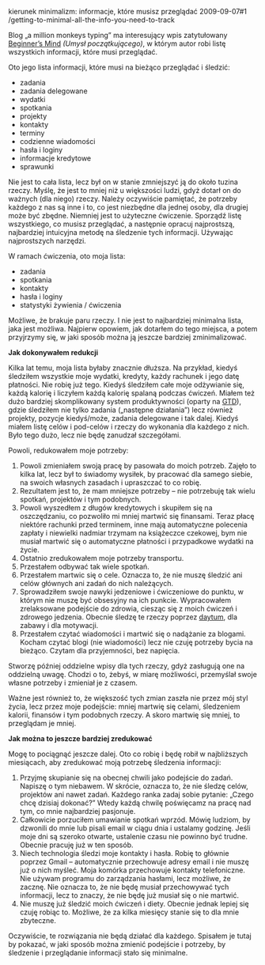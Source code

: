 kierunek minimalizm: informacje, które musisz przeglądać
2009-09-07#1
/getting-to-minimal-all-the-info-you-need-to-track

Blog &#8222;a million monkeys typing&#8221; ma interesujący wpis
zatytułowany [Beginner&#8217;s
Mind](http://www.douglasjohnston.net/weblog/archives/2005/06/27/beginners-mind/)
_&#40;Umysł początkującego&#41;_, w którym autor robi listę wszystkich informacji, które musi przeglądać.

Oto jego lista informacji, które musi na bieżąco przeglądać i śledzić:

* zadania
* zadania delegowane
* wydatki
* spotkania
* projekty
* kontakty
* terminy
* codzienne wiadomości
* hasła i loginy
* informacje kredytowe
* sprawunki

Nie jest to cała lista, lecz był on w stanie zmniejszyć ją do około
tuzina rzeczy. Myślę, że jest to mniej niż u większości ludzi, gdyż
dotarł on do ważnych &#40;dla niego&#41; rzeczy. Należy oczywiście pamiętać, że potrzeby każdego z nas są inne i to, co jest niezbędne dla jednej osoby, dla drugiej może być zbędne. Niemniej jest to użyteczne ćwiczenie. Sporządź listę wszystkiego, co musisz przeglądać, a następnie opracuj najprostszą, najbardziej intuicyjna metodę na śledzenie tych informacji. Używając najprostszych narzędzi.

W ramach ćwiczenia, oto moja lista:

* zadania
* spotkania
* kontakty
* hasła i loginy
* statystyki żywienia / ćwiczenia

Możliwe, że brakuje paru rzeczy. I nie jest to najbardziej minimalna lista, jaka jest możliwa. Najpierw opowiem, jak dotarłem do tego miejsca, a potem przyjrzymy się, w jaki sposób można ją jeszcze bardziej zminimalizować.

**Jak dokonywałem redukcji**

Kilka lat temu, moja lista byłaby znacznie dłuższa. Na przykład, kiedyś
śledziłem wszystkie moje wydatki, kredyty, każdy rachunek i jego datę
płatności. Nie robię już tego. Kiedyś śledziłem całe moje odżywianie
się, każdą kalorię i liczyłem każdą kalorię spalaną podczas ćwiczeń.
Miałem też dużo bardziej skomplikowany system produktywności &#40;oparty
na [GTD](http://zenhabits.net/2007/02/beginners-guide-to-gtd/)&#41;, gdzie
śledziłem nie tylko zadania &#40;&#8222;następne działania&#8221;&#41; lecz również projekty, pozycje kiedyś/może, zadania delegowane i tak dalej. Kiedyś miałem listę celów i pod-celów i rzeczy do wykonania dla każdego z nich. Było tego dużo, lecz nie będę zanudzał szczegółami.

Powoli, redukowałem moje potrzeby:

1. Powoli zmieniałem swoją pracę by pasowała do moich potrzeb. Zajęło to kilka lat, lecz był to świadomy wysiłek, by pracować dla samego siebie, na swoich własnych zasadach i upraszczać to co robię.
2. Rezultatem jest to, że mam mniejsze potrzeby &#8211; nie potrzebuję tak wielu spotkań, projektów i tym podobnych.
3. Powoli wyszedłem z długów kredytowych i skupiłem się na oszczędzaniu, co pozwoliło mi mniej martwić się finansami. Teraz płacę niektóre rachunki przed terminem, inne mają automatyczne polecenia zapłaty i niewielki nadmiar trzymam na książeczce czekowej, bym nie musiał martwić się o automatyczne płatności i przypadkowe wydatki na życie.
4. Ostatnio zredukowałem moje potrzeby transportu.
5. Przestałem odbywać tak wiele spotkań.
6. Przestałem martwic się o cele. Oznacza to, że nie muszę śledzić ani celów głównych ani zadań do nich należących.
7. Sprowadziłem swoje nawyki jedzeniowe i ćwiczeniowe do punktu, w
którym nie muszę być obsesyjny na ich punkcie. Wypracowałem zrelaksowane
podejście do zdrowia, ciesząc się z moich ćwiczeń i zdrowego jedzenia.
Obecnie śledzę te rzeczy poprzez [daytum](http://daytum.com/), dla zabawy i dla motywacji.
8. Przestałem czytać wiadomości i martwić się o nadążanie za blogami.
Kocham czytać blogi &#40;nie wiadomości&#41; lecz nie czuję potrzeby bycia na bieżąco. Czytam dla przyjemności, bez napięcia.

Stworzę później oddzielne wpisy dla tych rzeczy, gdyż zasługują one na oddzielną uwagę. Chodzi o to, żebyś, w miarę możliwości, przemyślał swoje własne potrzeby i zmieniał je z czasem.

Ważne jest również to, że większość tych zmian zaszła nie przez mój styl życia, lecz przez moje podejście: mniej martwię się celami, śledzeniem kalorii, finansów i tym podobnych rzeczy. A skoro martwię się mniej, to przeglądam je mniej.

**Jak można to jeszcze bardziej zredukować**

Mogę to pociągnąć jeszcze dalej. Oto co robię i będę robił w najbliższych miesiącach, aby zredukować moją potrzebę śledzenia informacji:

1. Przyjmę skupianie się na obecnej chwili jako podejście do zadań. Napiszę o tym niebawem. W skrócie, oznacza to, że nie śledzę celów, projektów ani nawet zadań. Każdego ranka zadaj sobie pytanie: &#8222;Czego chcę dzisiaj dokonać?&#8221; Wtedy każdą chwilę poświęcamz na pracę nad tym, co mnie najbardziej pasjonuje.
2. Całkowicie porzuciłem umawianie spotkań wprzód. Mówię ludziom, by dzwonili do mnie lub pisali email w ciągu dnia i ustalamy godzinę. Jeśli moje dni są szeroko otwarte, ustalenie czasu nie powinno być trudne. Obecnie pracuję już w ten sposób.
3. Niech technologia śledzi moje kontakty i hasła. Robię to głównie poprzez Gmail &#8211; automatycznie przechowuje adresy email i nie muszę już o nich myśleć. Moja komórka przechowuje kontakty telefoniczne. Nie używam programu do zarządzania hasłami, lecz możliwe, że zacznę. Nie oznacza to, że nie będę musiał przechowywać tych informacji, lecz to znaczy, że nie będę już musiał się o nie martwić.
4. Nie muszę już śledzić moich ćwiczeń i diety. Obecnie jednak lepiej się czuję robiąc to. Możliwe, że za kilka miesięcy stanie się to dla mnie zbyteczne.

Oczywiście, te rozwiązania nie będą działać dla każdego. Spisałem je tutaj by pokazać, w jaki sposób można zmienić podejście i potrzeby, by śledzenie i przeglądanie informacji stało się minimalne.
